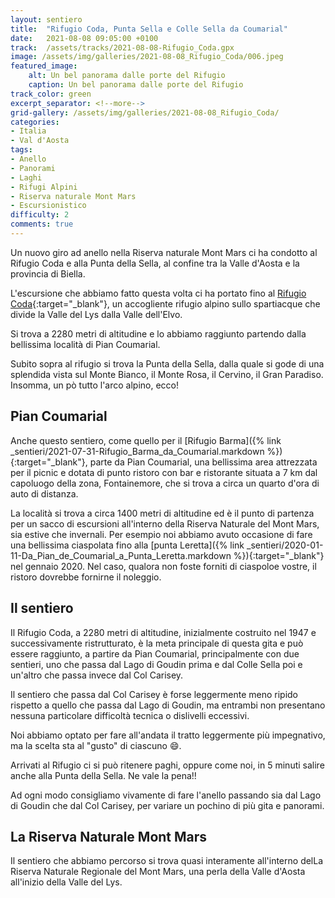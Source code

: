 ```yaml
---
layout: sentiero
title:  "Rifugio Coda, Punta Sella e Colle Sella da Coumarial"
date:   2021-08-08 09:05:00 +0100
track:  /assets/tracks/2021-08-08-Rifugio_Coda.gpx
image: /assets/img/galleries/2021-08-08_Rifugio_Coda/006.jpeg
featured_image:
    alt: Un bel panorama dalle porte del Rifugio
    caption: Un bel panorama dalle porte del Rifugio
track_color: green
excerpt_separator: <!--more-->
grid-gallery: /assets/img/galleries/2021-08-08_Rifugio_Coda/
categories:
- Italia
- Val d'Aosta
tags:
- Anello
- Panorami
- Laghi
- Rifugi Alpini
- Riserva naturale Mont Mars  
- Escursionistico
difficulty: 2
comments: true
---
```


Un nuovo giro ad anello nella Riserva naturale Mont Mars ci ha condotto al Rifugio Coda e alla Punta della Sella, al confine tra la Valle d'Aosta e la provincia di Biella.

<!--more-->

L'escursione che abbiamo fatto questa volta ci ha portato fino al [Rifugio Coda](http://www.rifugiocoda.it/){:target="_blank"}, un accogliente rifugio alpino sullo spartiacque che divide la Valle del Lys dalla Valle dell'Elvo. 

Si trova a 2280 metri di altitudine e lo abbiamo raggiunto partendo dalla bellissima località di Pian Coumarial.

Subito sopra al rifugio si trova la Punta della Sella, dalla quale si gode di una splendida vista sul Monte Bianco, il Monte Rosa, il Cervino, il Gran Paradiso. Insomma, un pò tutto l'arco alpino, ecco!

## Pian Coumarial

Anche questo sentiero, come quello per il [Rifugio Barma]({% link _sentieri/2021-07-31-Rifugio_Barma_da_Coumarial.markdown %}){:target="_blank"}, parte da Pian Coumarial, una bellissima area attrezzata per il picnic e dotata di punto ristoro con bar e ristorante situata a 7 km dal capoluogo della zona, Fontainemore, che si trova a circa un quarto d'ora di auto di distanza.

La località si trova a circa 1400 metri di altitudine ed è il punto di partenza per un sacco di escursioni all'interno della Riserva Naturale del Mont Mars, sia estive che invernali.
Per esempio noi abbiamo avuto occasione di fare una bellissima ciaspolata fino alla [punta Leretta]({% link _sentieri/2020-01-11-Da_Pian_de_Coumarial_a_Punta_Leretta.markdown %}){:target="_blank"} nel gennaio 2020. Nel caso, qualora non foste forniti di ciaspoloe vostre, il ristoro dovrebbe fornirne il noleggio.

## Il sentiero

Il Rifugio Coda, a 2280 metri di altitudine, inizialmente costruito nel 1947 e successivamente ristrutturato, è la meta principale di questa gita e può essere raggiunto, a partire da Pian Coumarial, principalmente con due sentieri, uno che passa dal Lago di Goudin prima e dal Colle Sella poi e un'altro che passa invece dal Col Carisey.

Il sentiero che passa dal Col Carisey è forse leggermente meno ripido rispetto a quello che passa dal Lago di Goudin, ma entrambi non presentano nessuna particolare difficoltà tecnica o dislivelli eccessivi.

Noi abbiamo optato per fare all'andata il tratto leggermente più impegnativo, ma la scelta sta al "gusto" di ciascuno :smile:.

Arrivati al Rifugio ci si può ritenere paghi, oppure come noi, in 5 minuti salire anche alla Punta della Sella. Ne vale la pena!!

Ad ogni modo consigliamo vivamente di fare l'anello passando sia dal Lago di Goudin che dal Col Carisey, per variare un pochino di più gita e panorami.

## La Riserva Naturale Mont Mars

Il sentiero che abbiamo percorso si trova quasi interamente all'interno delLa Riserva Naturale Regionale del Mont Mars, una perla della Valle d'Aosta all'inizio della Valle del Lys.
